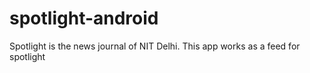 # spotlight-android
Spotlight is the news journal of NIT Delhi. This app works as a feed for spotlight
